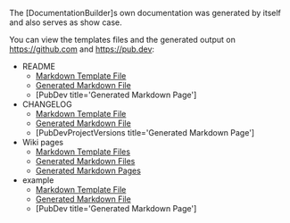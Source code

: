 [//]: # (This file was generated from: doc/templates/example.mdt using the documentation_builder package on: 2021-09-07 19:56:11.454302.)
The [DocumentationBuilder]s own documentation was generated by itself and also serves as show case.

You can view the templates files and the generated output on https://github.com and https://pub.dev:

- README
  - [Markdown Template File](https://github.com/efficientyboosters/documentation_builder/blob/main/doc/templates/README.mdt)
  - [Generated Markdown File](https://github.com/efficientyboosters/documentation_builder/blob/main/README.md)
  - [PubDev title='Generated Markdown Page']
- CHANGELOG
  - [Markdown Template File](https://github.com/efficientyboosters/documentation_builder/blob/main/doc/templates/CHANGELOG.mdt)
  - [Generated Markdown File](https://github.com/efficientyboosters/documentation_builder/blob/main/CHANGELOG.md)
  - [PubDevProjectVersions title='Generated Markdown Page']
- Wiki pages
  - [Markdown Template Files](https://github.com/efficientyboosters/documentation_builder/blob/main/doc/templates)
  - [Generated Markdown Files](https://github.com/efficientyboosters/documentation_builder/blob/main/doc/wiki)
  - [Generated Markdown Pages](https://github.com/efficientyboosters/documentation_builder/wiki)
- example
  - [Markdown Template File](https://github.com/efficientyboosters/documentation_builder/blob/main/doc/templates/example.mdt)
  - [Generated Markdown File](https://github.com/efficientyboosters/documentation_builder/blob/main/example/example.md)
  - [PubDev title='Generated Markdown Page']